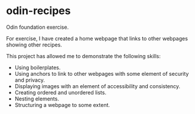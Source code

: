 # odin-recipes
Odin foundation exercise.

For exercise, I have created a home webpage that links to other webpages showing other recipes.

This project has allowed me to demonstrate the following skills:
- Using boilerplates.
- Using anchors to link to other webpages with some element of security and privacy.
- Displaying images with an element of accessibility and consistency.
- Creating ordered and unordered lists.
- Nesting elements.
- Structuring a webpage to some extent.
